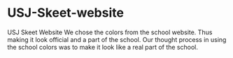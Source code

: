 # USJ-Skeet-website
USJ Skeet Website 
We chose the colors from the school website. Thus making it look official and a part of the school. 
Our thought process in using the school colors was to make it look like a real part of the school. 
